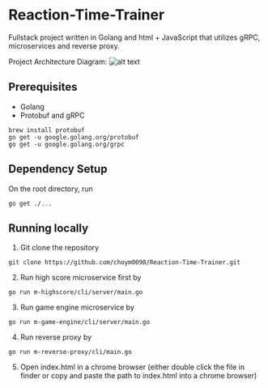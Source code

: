 # Reaction-Time-Trainer
Fullstack project written in Golang and html + JavaScript that utilizes gRPC, microservices and reverse proxy. 

Project Architecture Diagram:
![alt text](https://github.com/choym0098/Reaction-Time-Trainer/blob/main/Reaction-Time-Trainer-Architecture-Diagram.png?raw=true)


## Prerequisites
- Golang
- Protobuf and gRPC
```
brew install protobuf
go get -u google.golang.org/protobuf
go get -u google.golang.org/grpc
```

## Dependency Setup
On the root directory, run
```
go get ./...
```

## Running locally
1. Git clone the repository
```
git clone https://github.com/choym0098/Reaction-Time-Trainer.git
```
2. Run high score microservice first by
```
go run m-highscore/cli/server/main.go
```
3. Run game engine microservice by
```
go run m-game-engine/cli/server/main.go
```
4. Run reverse proxy by
```
go run m-reverse-proxy/cli/main.go
```
5. Open index.html in a chrome browser (either double click the file in finder or copy and paste the path to index.html into a chrome browser)

